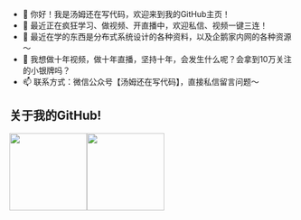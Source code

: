 - 👋 你好！我是汤姆还在写代码，欢迎来到我的GitHub主页！
- 👀 最近正在疯狂学习、做视频、开直播中，欢迎私信、视频一键三连！
- 🌱 最近在学的东西是分布式系统设计的各种资料，以及企鹅家内网的各种资源～
- 💞️ 我想做十年视频，做十年直播，坚持十年，会发生什么呢？会拿到10万关注的小银牌吗？
- 📫 联系方式：微信公众号【汤姆还在写代码】，直接私信留言问题～

 
##  关于我的GitHub!

<img align="" height="137px" src="https://github-readme-stats.vercel.app/api?username=tomstillcoding&hide_title=true&hide_border=true&show_icons=true&include_all_commits=true&line_height=21&bg_color=0,D36A53,834E86&locale=cn" /><img align="" height="137px" src="https://github-readme-stats.vercel.app/api/top-langs/?username=tomstillcoding&hide_title=true&hide_border=true&layout=compact&bg_color=0,D36A53,834E86&locale=cn" />

